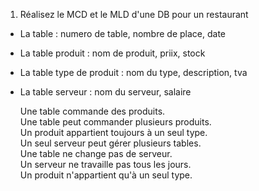 1) Réalisez le MCD et le MLD d'une DB pour un restaurant

* La table : numero de table, nombre de place, date
* La table produit : nom de produit, priix, stock
* La table type de produit : nom du type, description, tva
* La table serveur : nom du serveur, salaire

    Une table commande des produits.    
    Une table peut commander plusieurs produits.    
    Un produit appartient toujours à un seul type.  
    Un seul serveur peut gérer plusieurs tables.    
    Une table ne change pas de serveur.     
    Un serveur ne travaille pas tous les jours.     
    Un produit n'appartient qu'à un seul type. 